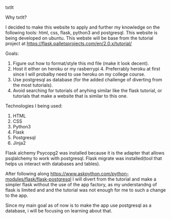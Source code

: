 txtIt

Why txtIt?

I decided to make this website to apply and further my knowledge on the following tools: html, css, flask, python3 and postgresql. This website is being developed on ubuntu. This webste will be base from the tutorial project at https://flask.palletsprojects.com/en/2.0.x/tutorial/

Goals:

1. Figure out how to format/style this md file (make it look decent).
2. Host it either on heroku or my rasberrypi 4. Preferrably heroku at first since I will probalby need to use heroku on my college course.
3. Use postgresql as database (for the added challenge of diverting from the most tutorials).
4. Avoid searching for tutorials of anyhing similar like the flask tutorial, or tutorials that make a website that is similar to this one.

Technologies I being used:

1. HTML
2. CSS
3. Python3
4. Flask
5. Postgresql
6. Jinja2

Flask alchemy 
Psycopg2 was installed because it is the adapter that allows psqlalchemy to work with postgresql.
Flask migrate was installed(tool that helps us interact with databases and tables).

After following along https://www.askpython.com/python-modules/flask/flask-postgresql I will divert from the tutorial and make a simpler flask without the use of the app factory, as my understandng of flask is limited and and the tutorial was not enough for me to such 
a change to the app.

Since my main goal as of now is to make the app use postgresql as a database, i will be focusing on learning about that.

